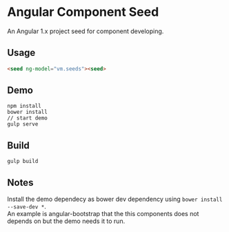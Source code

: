 # Angular Component Seed
An Angular 1.x project seed for component developing.

## Usage

```html
<seed ng-model="vm.seeds"><seed>
```

## Demo

```
npm install
bower install
// start demo
gulp serve
```

## Build

```
gulp build
```

## Notes

Install the demo dependecy as bower dev dependency using  `bower install --save-dev *`.  
An example is angular-bootstrap that the this components does not depends on but the demo needs it to run.
